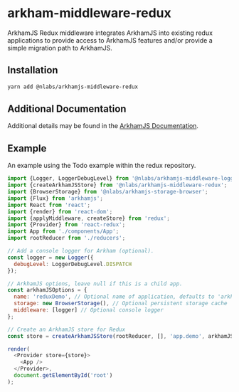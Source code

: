# arkham-middleware-redux

ArkhamJS Redux middleware integrates ArkhamJS into existing redux applications to provide access to ArkhamJS features and/or provide a simple migration path to ArkhamJS.

## Installation

```bash
yarn add @nlabs/arkhamjs-middleware-redux
```

## Additional Documentation 

Additional details may be found in the [ArkhamJS Documentation](https://docs.arkhamjs.io).

## Example

An example using the Todo example within the redux repository.

```javascript
import {Logger, LoggerDebugLevel} from '@nlabs/arkhamjs-middleware-logger';
import {createArkhamJSStore} from '@nlabs/arkhamjs-middleware-redux';
import {BrowserStorage} from '@nlabs/arkhamjs-storage-browser';
import {Flux} from 'arkhamjs';
import React from 'react';
import {render} from 'react-dom';
import {applyMiddleware, createStore} from 'redux';
import {Provider} from 'react-redux';
import App from './components/App';
import rootReducer from './reducers';

// Add a console logger for Arkham (optional).
const logger = new Logger({
  debugLevel: LoggerDebugLevel.DISPATCH
});

// ArkhamJS options, leave null if this is a child app.
const arkhamJSOptions = {
  name: 'reduxDemo', // Optional name of application, defaults to 'arkhamjs'
  storage: new BrowserStorage(), // Optional persistent storage cache
  middleware: [logger] // Optional console logger
};

// Create an ArkhamJS store for Redux
const store = createArkhamJSStore(rootReducer, [], 'app.demo', arkhamJSOptions);

render(
  <Provider store={store}>
    <App />
  </Provider>,
  document.getElementById('root')
);
```